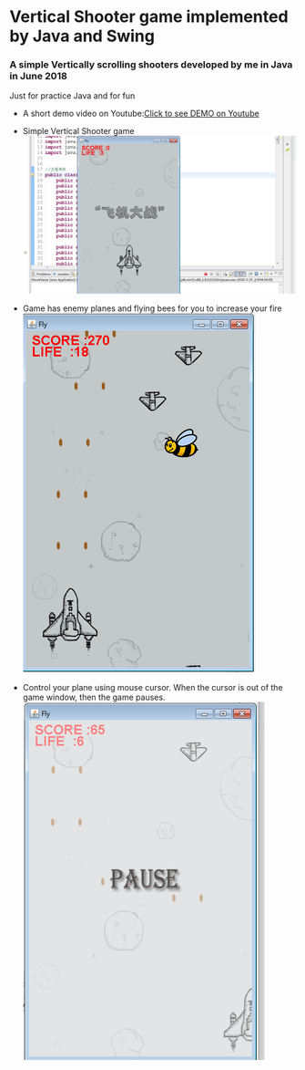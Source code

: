 Vertical Shooter game implemented by Java and Swing
===

### A simple Vertically scrolling shooters developed by me in Java in June 2018
Just for practice Java and for fun



* A short demo video on Youtube:[Click to see DEMO on Youtube](https://youtu.be/rv6eTaaqph8)



* Simple Vertical Shooter game
![](https://github.com/lywme/VerticalShooter/raw/master/shootergame.png)



* Game has enemy planes and flying bees for you to increase your fire
![](https://github.com/lywme/VerticalShooter/raw/master/gameplay.png)




* Control your plane using mouse cursor. When the cursor is out of the game window, then the game pauses.
![](https://github.com/lywme/VerticalShooter/raw/master/pause.png)
